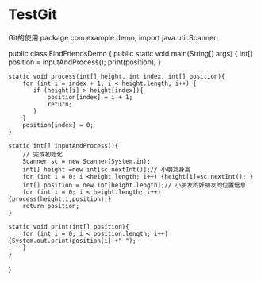 # TestGit
Git的使用
package com.example.demo;
import java.util.Scanner;

public class FindFriendsDemo {
    public static void main(String[] args) {
        int[] position = inputAndProcess();
        print(position);
    }

    static void process(int[] height, int index, int[] position){
        for (int i = index + 1; i < height.length; i++) {
           if (height[i] > height[index]){
               position[index] = i + 1;
               return;
           }
        }
        position[index] = 0;
    }

    static int[] inputAndProcess(){
        // 完成初始化
        Scanner sc = new Scanner(System.in);
        int[] height =new int[sc.nextInt()];// 小朋友身高
        for (int i = 0; i <height.length; i++) {height[i]=sc.nextInt(); }
        int[] position = new int[height.length];// 小朋友的好朋友的位置信息
        for (int i = 0; i < height.length; i++) {process(height,i,position);}
        return position;
    }

    static void print(int[] position){
        for (int i = 0; i < position.length; i++) {System.out.print(position[i] +" ");
        }
    }
}
